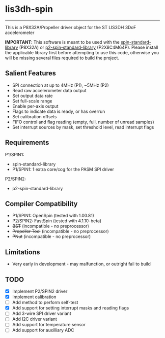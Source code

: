 # lis3dh-spin 
-------------

This is a P8X32A/Propeller driver object for the ST LIS3DH 3DoF accelerometer

**IMPORTANT**: This software is meant to be used with the [spin-standard-library](https://github.com/avsa242/spin-standard-library) (P8X32A) or [p2-spin-standard-library](https://github.com/avsa242/p2-spin-standard-library) (P2X8C4M64P). Please install the applicable library first before attempting to use this code, otherwise you will be missing several files required to build the project.

## Salient Features

* SPI connection at up to 4MHz (P1), ~5MHz (P2)
* Read raw accelerometer data output
* Set output data rate
* Set full-scale range
* Enable per-axis output
* Flags to indicate data is ready, or has overrun
* Set calibration offsets
* FIFO control and flag reading (empty, full, number of unread samples)
* Set interrupt sources by mask, set threshold level, read interrupt flags

## Requirements

P1/SPIN1:
* spin-standard-library
* P1/SPIN1: 1 extra core/cog for the PASM SPI driver

P2/SPIN2:
* p2-spin-standard-library

## Compiler Compatibility

* P1/SPIN1: OpenSpin (tested with 1.00.81)
* P2/SPIN2: FastSpin (tested with 4.1.10-beta)
* ~~BST~~ (incompatible - no preprocessor)
* ~~Propeller Tool~~ (incompatible - no preprocessor)
* ~~PNut~~ (incompatible - no preprocessor)

## Limitations

* Very early in development - may malfunction, or outright fail to build

## TODO

- [x] Implement P2/SPIN2 driver
- [x] Implement calibration
- [ ] Add method to perform self-test
- [x] Add support for setting interrupt masks and reading flags
- [ ] Add 3-wire SPI driver variant
- [ ] Add I2C driver variant
- [ ] Add support for temperature sensor
- [ ] Add support for auxilliary ADC
